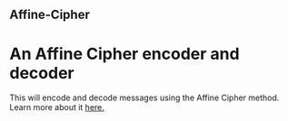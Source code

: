 ## Affine-Cipher
# An Affine Cipher encoder and decoder
This will encode and decode messages using the Affine Cipher method.
Learn more about it [here.](https://en.wikipedia.org/wiki/Affine_cipher)
